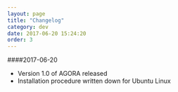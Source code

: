 ```yaml
---
layout: page
title: "Changelog"
category: dev
date: 2017-06-20 15:24:20
order: 3
---
```

####2017-06-20
- Version 1.0 of AGORA released
- Installation procedure written down for Ubuntu Linux
